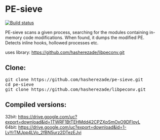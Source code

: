 # PE-sieve
[![Build status](https://ci.appveyor.com/api/projects/status/crlo8iyvi4bm80yp?svg=true)](https://ci.appveyor.com/project/hasherezade/pe-sieve)

PE-sieve scans a given process, searching for the modules containing in-memory code modifications. When found, it dumps the modified PE.<br/>
Detects inline hooks, hollowed processes etc.

uses library:
https://github.com/hasherezade/libpeconv.git

Clone:
-
<pre>
git clone https://github.com/hasherezade/pe-sieve.git
cd pe-sieve
git clone https://github.com/hasherezade/libpeconv.git
</pre>

Compiled versions:
-
32bit: https://drive.google.com/uc?export=download&id=1TWRF1BtTEHMdd42CPZXpSmOxO9DFlovL <br/>
64bit: https://drive.google.com/uc?export=download&id=1-LvYrTMJpp4LVo_2fBN5urz2DTezEJvi <br/>
